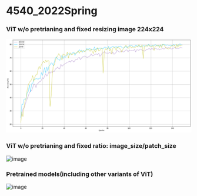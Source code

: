 # 4540_2022Spring
### ViT w/o pretrianing and fixed resizing image 224x224

![ViT w/o pretrianing and fixed resizing image 224x224](https://github.com/MagicSssak/4540_2022Spring/blob/main/figures/224_None.png)

### ViT w/o pretrianing and fixed ratio: image_size/patch_size
![image](https://github.com/MagicSssak/4540_2022Spring/blob/main/fixed_ratio.png)

### Pretrained models(including other variants of ViT)

![image](https://github.com/MagicSssak/4540_2022Spring/blob/main/pretraining.png)
